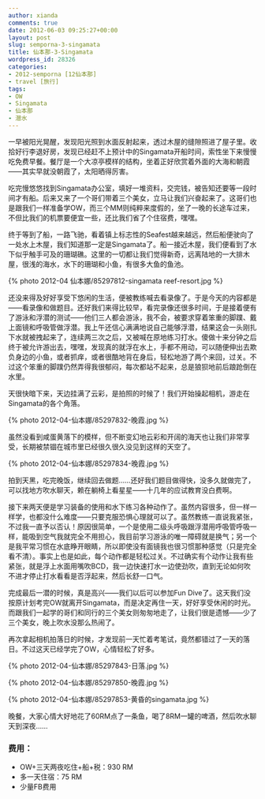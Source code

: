 ```yaml
---
author: xianda
comments: true
date: 2012-06-03 09:25:27+00:00
layout: post
slug: semporna-3-singamata
title: 仙本那-3-Singamata
wordpress_id: 28326
categories:
- 2012-semporna [12仙本那]
- travel [旅行]
tags:
- OW
- Singamata
- 仙本那
- 潜水
---
```


一早被阳光晃醒，发现阳光照到水面反射起来，透过木屋的缝隙照进了屋子里。收拾好行李退好房，发现已经赶不上预计中的Singamata开船时间，索性坐下来慢慢吃免费早餐。餐厅是一个大凉亭模样的结构，坐着正好欣赏着外面的大海和朝霞——其实早就没朝霞了，太阳晒得厉害。

吃完慢悠悠找到Singamata办公室，填好一堆资料，交完钱，被告知还要等一段时间才有船。后来又来了一个哥们带着三个美女，立马让我们兴奋起来了。这哥们也是跟我们一样准备学OW，而三个MM则纯粹来度假的，坐了一晚的长途车过来，不但比我们的机票要便宜一些，还比我们省了个住宿费，嘿嘿。

终于等到了船，一路飞驰，看着镇上标志性的Seafest越来越远，然后船便驶向了一处水上木屋，我们知道那一定是Singamata了。船一接近木屋，我们便看到了水下似乎触手可及的珊瑚礁。这里的一切都让我们觉得新奇，远离陆地的一大排木屋，很浅的海水，水下的珊瑚和小鱼，有很多大鱼的鱼池。

{% photo 2012-04 仙本娜/85297812-singamata reef-resort.jpg %}

还没来得及好好享受下悠闲的生活，便被教练喊去看录像了。于是今天的内容都是——看录像和做题目。还好我们来得比较早，看完录像还很多时间，于是接着便有了游泳和浮潜的测试——他们三人都会游泳，我不会，被要求穿着笨重的脚蹼、戴上面镜和呼吸管做浮潜。我上午还信心满满地说自己能够浮潜，结果这会一头刚扎下水就被拽起来了，连续两三次之后，又被喊在原地练习打水。傻做十来分钟之后终于被允许游出去，嘿嘿，发现真的就浮在水上，手都不用动，可以随便伸出去欺负身边的小鱼，或者抓痒，或者很酷地背在身后，轻松地游了两个来回，过关。不过这个笨重的脚蹼仍然弄得我很郁闷，每次都站不起来，总是狼狈地前后踉跄倒在水里。

<!-- more -->天很快暗下来，天边挂满了云彩，是拍照的时候了！我们开始操起相机，游走在Singamata的各个角落。

{% photo 2012-04-仙本娜/85297832-晚霞.jpg %}

虽然没看到咸蛋黄落下的模样，但不断变幻地云彩和开阔的海天也让我们非常享受，长期被禁锢在城市里已经很久很久没见到这样的天空了。

{% photo 2012-04-仙本娜/85297834-晚霞.jpg %}

拍到天黑，吃完晚饭，继续回去做题……还好我们题目做得快，没多久就做完了，可以找地方吹水聊天，赖在躺椅上看星星——十几年的应试教育没白费啊。

接下来两天便是学习装备的使用和水下练习各种动作了。虽然内容很多，但一样一样学，也都没什么难度——只要克服恐惧心理就可以了。虽然教练一直说我紧张，不过我一直予以否认！原因很简单，一个是使用二级头呼吸跟浮潜用呼吸管呼吸一样，能吸到空气我就完全不用担心，我目前学习游泳的唯一障碍就是换气；另一个是我平常习惯在水底睁开眼睛，所以即使没有面镜我也很习惯那种感觉（只是完全看不清）。事实上也是如此，每个动作都是轻松过关。不过确实有个动作让我有些紧张，就是浮上水面用嘴吹BCD，我一边快速打水一边使劲吹，直到无论如何吹不进才停止打水看看是否浮起来，然后长舒一口气。

完成最后一潜的时候，真是高兴——我们以后可以参加Fun Dive了。这天我们没按原计划考完OW就离开Singamata，而是决定再住一天，好好享受休闲的时光。而跟我们一起学的哥们和同行的三个美女则匆匆地走了，让我们很是遗憾——少了三个美女，晚上吹水没那么热闹了。

再次拿起相机拍落日的时候，才发现前一天忙着考笔试，竟然都错过了一天的落日。不过这天已经学完了OW，心情轻松了好多。

{% photo 2012-04-仙本娜/85297843-日落.jpg %}

{% photo 2012-04-仙本娜/85297850-晚霞.jpg %}

{% photo 2012-04-仙本娜/85297853-黄昏的singamata.jpg %}

晚餐，大家心情大好地花了60RM点了一条鱼，喝了8RM一罐的啤酒，然后吹水聊天到深夜……

### 费用：

  * OW+三天两夜吃住+船+税：930 RM
  * 多一天住宿：75 RM
  * 少量FB费用
